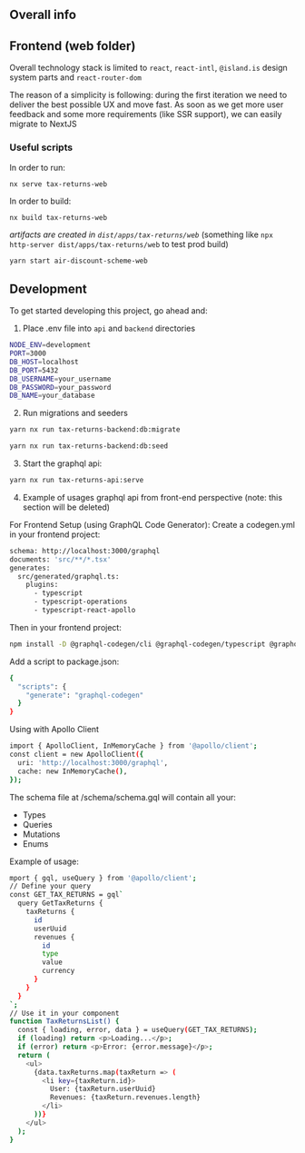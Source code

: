 ## Overall info

## Frontend (web folder)

Overall technology stack is limited to `react`, `react-intl`, `@island.is` design system parts and `react-router-dom`

The reason of a simplicity is following: during the first iteration we need to deliver the best possible UX and move fast. 
As soon as we get more user feedback and some more requirements (like SSR support), we can easily migrate to NextJS

### Useful scripts

In order to run:

```
nx serve tax-returns-web
```

In order to build:

```
nx build tax-returns-web
```

_artifacts are created in `dist/apps/tax-returns/web`_ (something like `npx http-server dist/apps/tax-returns/web` to test prod build)




```bash
yarn start air-discount-scheme-web
```

## Development

To get started developing this project, go ahead and:


1. Place .env file into `api` and `backend` directories

```bash
NODE_ENV=development
PORT=3000
DB_HOST=localhost
DB_PORT=5432
DB_USERNAME=your_username
DB_PASSWORD=your_password
DB_NAME=your_database
```

2. Run migrations and seeders 

```bash
yarn nx run tax-returns-backend:db:migrate

yarn nx run tax-returns-backend:db:seed
```

3. Start the graphql api:

```bash
yarn nx run tax-returns-api:serve
```

4. Example of usages graphql api from front-end perspective (note: this section will be deleted)


For Frontend Setup (using GraphQL Code Generator):
   Create a codegen.yml in your frontend project:
```bash
schema: http://localhost:3000/graphql
documents: 'src/**/*.tsx'
generates:
  src/generated/graphql.ts:
    plugins:
      - typescript
      - typescript-operations
      - typescript-react-apollo
```
Then in your frontend project:
```bash
npm install -D @graphql-codegen/cli @graphql-codegen/typescript @graphql-codegen/typescript-operations @graphql-codegen/typescript-react-apollo
```
Add a script to package.json:
```bash
{
  "scripts": {
    "generate": "graphql-codegen"
  }
}
```
Using with Apollo Client
```bash
import { ApolloClient, InMemoryCache } from '@apollo/client';
const client = new ApolloClient({
  uri: 'http://localhost:3000/graphql',
  cache: new InMemoryCache(),
});
```
The schema file at /schema/schema.gql will contain all your:
* Types
* Queries
* Mutations
* Enums


Example of usage:
```bash
mport { gql, useQuery } from '@apollo/client';
// Define your query
const GET_TAX_RETURNS = gql`
  query GetTaxReturns {
    taxReturns {
      id
      userUuid
      revenues {
        id
        type
        value
        currency
      }
    }
  }
`;
// Use it in your component
function TaxReturnsList() {
  const { loading, error, data } = useQuery(GET_TAX_RETURNS);
  if (loading) return <p>Loading...</p>;
  if (error) return <p>Error: {error.message}</p>;
  return (
    <ul>
      {data.taxReturns.map(taxReturn => (
        <li key={taxReturn.id}>
          User: {taxReturn.userUuid}
          Revenues: {taxReturn.revenues.length}
        </li>
      ))}
    </ul>
  );
}
```
